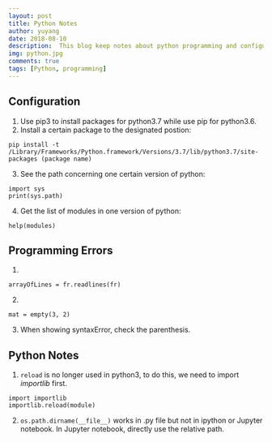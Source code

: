 ```yaml
---
layout: post
title: Python Notes
author: yuyang
date: 2018-08-10
description:  This blog keep notes about python programming and configuration.
img: python.jpg
comments: true
tags: [Python, programming]
---
```


## Configuration
1. Use pip3 to install packages for python3.7 while use pip for python3.6.
2. Install a certain package to the designated postion:
```
pip install -t /Library/Frameworks/Python.framework/Versions/3.7/lib/python3.7/site-packages (package name)
```
3. See the path concerning one certain version of python:
```{python}
import sys
print(sys.path)
```
4. Get the list of modules in one version of python:
```{python}
help(modules)
```

## Programming Errors
1. 
```{python}
arrayOfLines = fr.readlines(fr)
```
2. 
```{python}
mat = empty(3, 2)
```
3. When showing syntaxError, check the parenthesis.


## Python Notes
1. `reload` is no longer used in python3, to do this, we need to import *importlib* first.
```{python}
import importlib
importlib.reload(module)
```
2. `os.path.dirname(__file__)` works in .py file but not in ipython or Jupyter notebook. In Jupyter notebook, directly use the relative path.

